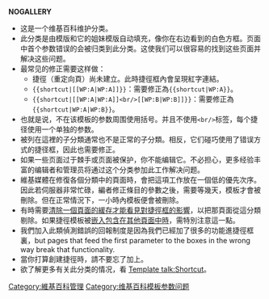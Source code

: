 __NOGALLERY__

  - 这是一个维基百科维护分类。
  - 此分类是由模版和它的姐妹模版自动填充，像你在右边看到的白色方框。页面中首个参数错误的会被归类到此分类。这使我们可以很容易的找到这些页面并解决这些问题。
  - 最常见的修正需要这样做：
      - 捷徑（重定向頁）尚未建立。此時捷徑框內會呈現紅字連結。
      - `{{shortcut|[[WP:A|WP:A]]}}`：需要修正為`{{shortcut|WP:A}}`。
      - `{{shortcut|[[WP:A|WP:A]]<br/>[[WP:B|WP:B]]}}`：需要修正為`{{shortcut|WP:A|WP:B}}`。
  - 也就是说，不在该模板的参数周围使用括号[](https://zh.wikipedia.org/wiki/ "wikilink")。并且不使用`<br/>`标签，每个捷径使用一个单独的参数。
  - 被列在這裡的子分類通常也不是正常的子分類。相反，它们碰巧使用了错误方式的捷径框，因此也需要修正。
  - 如果一些页面过于棘手或页面被保护，你不能编辑它。不必担心，更多经验丰富的编辑者和管理员将通过这个分类参加此工作解决问题。
  - 維基媒體在修復各個分類中的頁面時，會把這項工作放在一個低的優先次序。因此若伺服器非常忙碌，編者修正條目的參數之後，需要等幾天，模板才會被刪除。但在正常情況下，一小時內模板便會被刪除。
  - 有時需要[清除一個頁面的緩存才能看見對捷徑框的影響](https://zh.wikipedia.org/wiki/Wikipedia:Purge "wikilink")，以把那頁面從這分類剔除。如果捷徑模板被[嵌入包含在其他頁面中時](https://zh.wikipedia.org/wiki/WP:TRANS "wikilink")，需特別注意這一點。
  - 我們加入此類偵測錯誤的回報制度是因為我們已經加了很多的功能進捷徑框裏，but pages that feed the first
    parameter to the boxes in the wrong way break that functionality.
  - 當你打算創建捷徑時，請不要忘了加上。
  - 欲了解更多有关此分类的情况，看 [Template
    talk:Shortcut](https://zh.wikipedia.org/wiki/Template_talk:Shortcut "wikilink")。

[Category:維基百科管理](https://zh.wikipedia.org/wiki/Category:維基百科管理 "wikilink")
[Category:维基百科模板参数问题](https://zh.wikipedia.org/wiki/Category:维基百科模板参数问题 "wikilink")